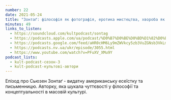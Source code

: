```yaml
---
number: 22
date: 2021-05-24
title: "Зонтаґ: філософія як фотографія, еротика мистецтва, хвороба як метафора"
minutes: 49
links_to_listen:
  - https://soundcloud.com/kultpodcast/sontag
  - https://podcasts.apple.com/ua/podcast/%D0%B7%D0%BE%D0%BD%D1%82%D0%B0%D2%91-%D1%84%D1%96%D0%BB%D0%BE%D1%81%D0%BE%D1%84%D1%96%D1%8F-%D1%8F%D0%BA-%D1%84%D0%BE%D1%82%D0%BE%D0%B3%D1%80%D0%B0%D1%84%D1%96%D1%8F-%D0%B5%D1%80%D0%BE%D1%82%D0%B8%D0%BA%D0%B0-%D0%BC%D0%B8%D1%81%D1%82%D0%B5%D1%86%D1%82%D0%B2%D0%B0-%D1%85%D0%B2%D0%BE%D1%80%D0%BE%D0%B1%D0%B0/id1581339249?i=1000532083348
  - https://podcasts.google.com/feed/aHR0cHM6Ly9mZWVkcy5zb3VuZGNsb3VkLmNvbS91c2Vycy9zb3VuZGNsb3VkOnVzZXJzOjg5MjM3MjAyNy9zb3VuZHMucnNz/episode/dGFnOnNvdW5kY2xvdWQsMjAxMDp0cmFja3MvMTA1NDQ3OTEyNw
  - https://podcasts.nv.ua/ukr/episode/3055.html
  - https://www.youtube.com/watch?v=PFuXV_XMu9Y
podcast_lists:
  - kult-podcast-сезон-3
  - kult-podcast-культові-автори
---
```


Епізод про Сьюзен Зонтаґ - видатну американську есеїстку та письменницю.
Авторку, яка шукала чуттєвості у філософії та концептуальності в масовій
культурі.
